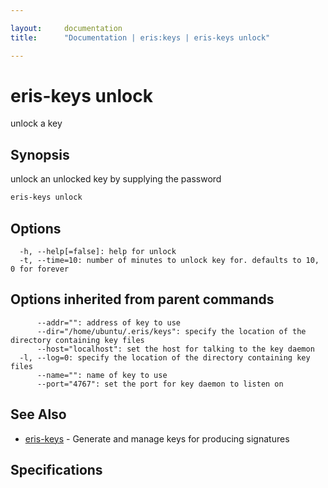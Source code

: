 ```yaml
---

layout:     documentation
title:      "Documentation | eris:keys | eris-keys unlock"

---
```


# eris-keys unlock

unlock a key

## Synopsis

unlock an unlocked key by supplying the password

```bash
eris-keys unlock
```

## Options

```
  -h, --help[=false]: help for unlock
  -t, --time=10: number of minutes to unlock key for. defaults to 10, 0 for forever
```

## Options inherited from parent commands

```
      --addr="": address of key to use
      --dir="/home/ubuntu/.eris/keys": specify the location of the directory containing key files
      --host="localhost": set the host for talking to the key daemon
  -l, --log=0: specify the location of the directory containing key files
      --name="": name of key to use
      --port="4767": set the port for key daemon to listen on
```

## See Also

* [eris-keys](https://docs.erisindustries.com/documentation/eris-keys/latest/eris-keys/)	 - Generate and manage keys for producing signatures

## Specifications



